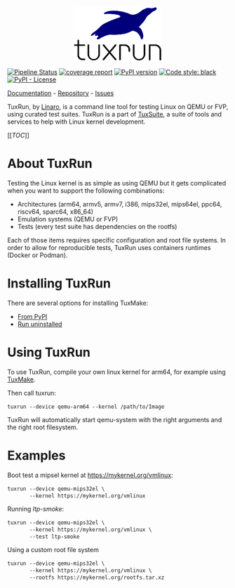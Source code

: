 <div align="center">
  <img src="docs/tuxrun_full.svg" alt="TuxRun Logo" width="40%" />
</div>

[![Pipeline Status](https://gitlab.com/Linaro/tuxrun/badges/master/pipeline.svg)](https://gitlab.com/Linaro/tuxrun/pipelines)
[![coverage report](https://gitlab.com/Linaro/tuxrun/badges/master/coverage.svg)](https://gitlab.com/Linaro/tuxrun/commits/master)
[![PyPI version](https://badge.fury.io/py/tuxrun.svg)](https://pypi.org/project/tuxrun/)
[![Code style: black](https://img.shields.io/badge/code%20style-black-000000.svg)](https://github.com/psf/black)
[![PyPI - License](https://img.shields.io/pypi/l/tuxrun)](https://gitlab.com/Linaro/tuxrun/blob/master/LICENSE)

[Documentation](https://tuxrun.org/) - [Repository](https://gitlab.com/Linaro/tuxrun) - [Issues](https://gitlab.com/Linaro/tuxrun/-/issues)

TuxRun, by [Linaro](https://www.linaro.org/), is a command line tool for
testing Linux on QEMU or FVP, using curated test suites.  TuxRun is a part of
[TuxSuite](https://tuxsuite.com), a suite of tools and services to help with
Linux kernel development.

[[_TOC_]]

# About TuxRun

Testing the Linux kernel is as simple as using QEMU but it gets complicated
when you want to support the following combinations:

- Architectures (arm64, armv5, armv7, i386, mips32el, mips64el, ppc64, riscv64,
  sparc64, x86_64)
- Emulation systems (QEMU or FVP)
- Tests (every test suite has dependencies on the rootfs)

Each of those items requires specific configuration and root file systems. In
order to allow for reproducible tests, TuxRun uses containers runtimes (Docker
or Podman).

# Installing TuxRun

There are several options for installing TuxMake:

- [From PyPI](docs/install-pypi.md)
- [Run uninstalled](docs/run-uninstalled.md)

# Using TuxRun

To use TuxRun, compile your own linux kernel for arm64, for example using
[TuxMake](https://tuxmake.org).

Then call tuxrun:

```shell
tuxrun --device qemu-arm64 --kernel /path/to/Image
```

TuxRun will automatically start qemu-system with the right arguments and the
right root filesystem.

# Examples

Boot test a mipsel kernel at https://mykernel.org/vmlinux:

```shell
tuxrun --device qemu-mips32el \
       --kernel https://mykernel.org/vmlinux
```

Running *ltp-smoke*:

```shell
tuxrun --device qemu-mips32el \
       --kernel https://mykernel.org/vmlinux \
       --test ltp-smoke
```

Using a custom root file system

```shell
tuxrun --device qemu-mips32el \
       --kernel https://mykernel.org/vmlinux \
       --rootfs https://mykernel.org/rootfs.tar.xz
```
